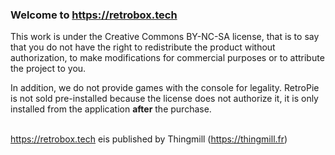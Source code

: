 ### Welcome to <a href="https://retrobox.tech">https://retrobox.tech</a>

This work is under the Creative Commons BY-NC-SA license, that is to say that you do not have the right to redistribute the product without authorization, to make modifications for commercial purposes or to attribute the project to you.

In addition, we do not provide games with the console for legality. RetroPie is not sold pre-installed because the license does not authorize it, it is only installed from the application **after** the purchase. <br /><br />

<a href="https://retrobox.tech">https://retrobox.tech</a> eis published by Thingmill (<a href="https://thingmill.fr">https://thingmill.fr</a>)
